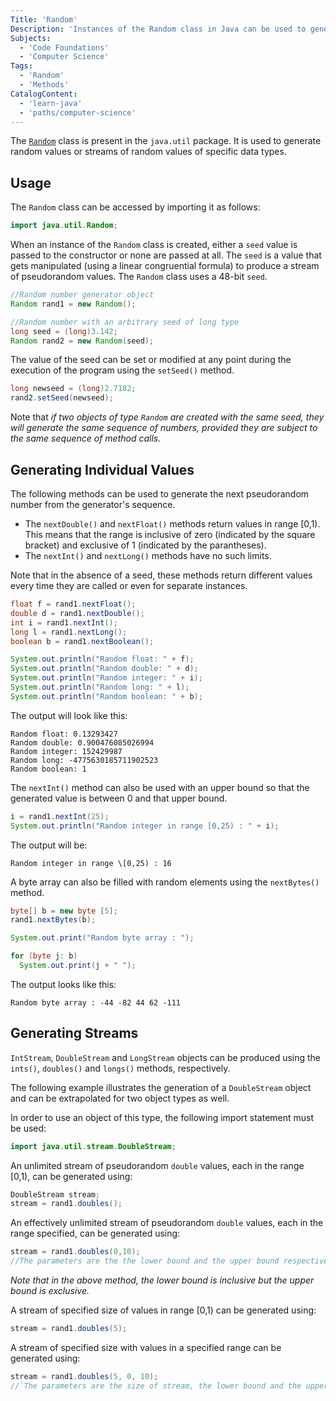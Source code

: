 ```yaml
---
Title: 'Random'
Description: 'Instances of the Random class in Java can be used to generate streams of pseudorandom numbers.'
Subjects:
  - 'Code Foundations'
  - 'Computer Science'
Tags:
  - 'Random'
  - 'Methods'
CatalogContent:
  - 'learn-java'
  - 'paths/computer-science'
---
```


The [`Random`](https://docs.oracle.com/javase/8/docs/api/java/util/Random.html) class is present in the `java.util` package. It is used to generate random values or streams of random values of specific data types.

## Usage

The `Random` class can be accessed by importing it as follows:

```java
import java.util.Random;
```

When an instance of the `Random` class is created, either a `seed` value is passed to the constructor or none are passed at all. The `seed` is a value that gets manipulated (using a linear congruential formula) to produce a stream of pseudorandom values. The `Random` class uses a 48-bit `seed`.

```java
//Random number generator object
Random rand1 = new Random();

//Random number with an arbitrary seed of long type
long seed = (long)3.142;
Random rand2 = new Random(seed);
```

The value of the seed can be set or modified at any point during the execution of the program using the `setSeed()` method.

```java
long newseed = (long)2.7182;
rand2.setSeed(newseed);
```

Note that _if two objects of type `Random` are created with the same seed, they will generate the same sequence of numbers, provided they are subject to the same sequence of method calls._

## Generating Individual Values

The following methods can be used to generate the next pseudorandom number from the generator's sequence.

- The `nextDouble()` and `nextFloat()` methods return values in range \[0,1). This means that the range is inclusive of zero (indicated by the square bracket) and exclusive of 1 (indicated by the parantheses).
- The `nextInt()` and `nextLong()` methods have no such limits.

Note that in the absence of a seed, these methods return different values every time they are called or even for separate instances.

```java
float f = rand1.nextFloat();
double d = rand1.nextDouble();
int i = rand1.nextInt();
long l = rand1.nextLong();
boolean b = rand1.nextBoolean();

System.out.println("Random float: " + f);
System.out.println("Random double: " + d);
System.out.println("Random integer: " + i);
System.out.println("Random long: " + l);
System.out.println("Random boolean: " + b);
```

The output will look like this:

```
Random float: 0.13293427
Random double: 0.900476085026994
Random integer: 152429987
Random long: -4775630185711902523
Random boolean: 1
```

The `nextInt()` method can also be used with an upper bound so that the generated value is between 0 and that upper bound.

```java
i = rand1.nextInt(25);
System.out.println("Random integer in range [0,25) : " + i);
```

The output will be:

```
Random integer in range \[0,25) : 16
```

A byte array can also be filled with random elements using the `nextBytes()` method.

```java
byte[] b = new byte [5];
rand1.nextBytes(b);

System.out.print("Random byte array : ");

for (byte j: b)
  System.out.print(j + " ");
```

The output looks like this:

```
Random byte array : -44 -82 44 62 -111
```

## Generating Streams

`IntStream`, `DoubleStream` and `LongStream` objects can be produced using the `ints()`, `doubles()` and `longs()` methods, respectively.

The following example illustrates the generation of a `DoubleStream` object and can be extrapolated for two object types as well.

In order to use an object of this type, the following import statement must be used:

```java
import java.util.stream.DoubleStream;
```

An unlimited stream of pseudorandom `double` values, each in the range [0,1), can be generated using:

```java
DoubleStream stream;
stream = rand1.doubles();
```

An effectively unlimited stream of pseudorandom `double` values, each in the range specified, can be generated using:

```java
stream = rand1.doubles(0,10);
//The parameters are the the lower bound and the upper bound respectively.
```

_Note that in the above method, the lower bound is inclusive but the upper bound is exclusive._

A stream of specified size of values in range [0,1) can be generated using:

```java
stream = rand1.doubles(5);
```

A stream of specified size with values in a specified range can be generated using:

```java
stream = rand1.doubles(5, 0, 10);
//`The parameters are the size of stream, the lower bound and the upper bound respectively.
```
